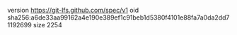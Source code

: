 version https://git-lfs.github.com/spec/v1
oid sha256:a6de33aa99162a4e190e389ef1c91beb1d5380f4101e88fa7a0da2dd71192699
size 2254
